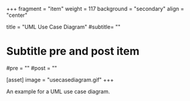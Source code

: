 +++
fragment = "item"
weight = 117
background = "secondary"
align = "center"

title = "UML Use Case Diagram"
#subtitle= ""

# Subtitle pre and post item
#pre = ""
#post = ""

[asset]
  image = "usecasediagram.gif"
+++

An example for a UML use case diagram.